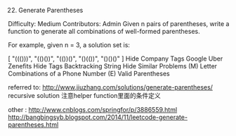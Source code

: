 22. Generate Parentheses

Difficulty: Medium
Contributors: Admin
Given n pairs of parentheses, write a function to generate all combinations of well-formed parentheses.

For example, given n = 3, a solution set is:

[
  "((()))",
  "(()())",
  "(())()",
  "()(())",
  "()()()"
]
Hide Company Tags Google Uber Zenefits
Hide Tags Backtracking String
Hide Similar Problems (M) Letter Combinations of a Phone Number (E) Valid Parentheses

referred to: http://www.jiuzhang.com/solutions/generate-parentheses/
recursive solution
注意helper function里面的条件定义

other :
http://www.cnblogs.com/springfor/p/3886559.html
http://bangbingsyb.blogspot.com/2014/11/leetcode-generate-parentheses.html
